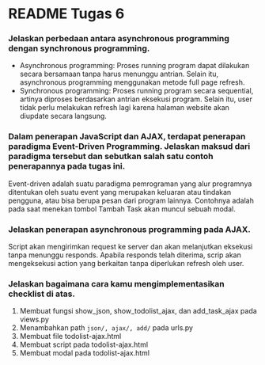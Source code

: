 # README Tugas 6

### Jelaskan perbedaan antara asynchronous programming dengan synchronous programming.
- Asynchronous programming: Proses running program dapat dilakukan secara bersamaan tanpa harus menunggu antrian. Selain itu, asynchronous programming menggunakan metode full page refresh.
- Synchronous programming: Proses running program secara sequential, artinya diproses berdasarkan antrian eksekusi program. Selain itu, user tidak perlu melakukan refresh lagi karena halaman website akan diupdate secara langsung.

### Dalam penerapan JavaScript dan AJAX, terdapat penerapan paradigma Event-Driven Programming. Jelaskan maksud dari paradigma tersebut dan sebutkan salah satu contoh penerapannya pada tugas ini.
Event-driven adalah suatu paradigma pemrograman yang alur programnya ditentukan oleh suatu event yang merupakan keluaran atau tindakan pengguna, atau bisa berupa pesan dari program lainnya. Contohnya adalah pada saat menekan tombol Tambah Task akan muncul sebuah modal.

### Jelaskan penerapan asynchronous programming pada AJAX.
Script akan mengirimkan request ke server dan akan melanjutkan eksekusi tanpa menunggu responds. Apabila responds telah diterima, scrip akan mengeksekusi action yang berkaitan tanpa diperlukan refresh oleh user.

### Jelaskan bagaimana cara kamu mengimplementasikan checklist di atas.
1. Membuat fungsi show_json, show_todolist_ajax, dan add_task_ajax pada views.py 
2. Menambahkan path `json/, ajax/, add/` pada urls.py
3. Membuat file todolist-ajax.html
4. Membuat script pada todolist-ajax.html
5. Membuat modal pada todolist-ajax.html
